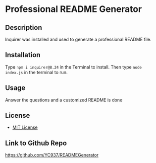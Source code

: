 # Professional README Generator


## Description

Inquirer was installed and used to generate a professional README file.

## Installation

Type `npm i inquirer@8.24` in the Terminal to install. Then type `node index.js` in the terminal to run. 

## Usage

Answer the questions and a customized README is done

## License

- [MIT License](https://opensource.org/licenses/MIT)

## Link to Github Repo

https://github.com/YC937/READMEGenerator

